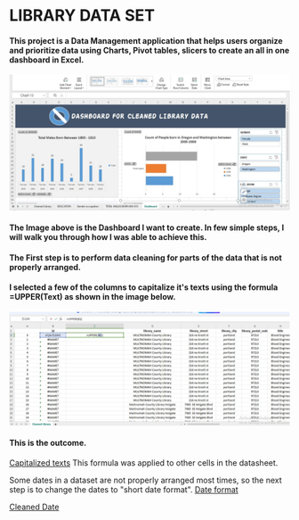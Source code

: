 # LIBRARY DATA SET

#### This project is a Data Management application that helps users organize and prioritize data using Charts, Pivot tables, slicers to create an all in one dashboard in Excel.

![Library Dataset Dashboard](https://github.com/Faithie16/Library-Data-set/blob/main/Imgs/dashboard%20.jpg)

#### The Image above is the Dashboard I want to create. In few simple steps, I will walk you through how I was able to achieve this.

#### The First step is to perform data cleaning for parts of the data that is not properly arranged. 
#### I selected a few of the columns to capitalize it's texts using the formula =UPPER(Text) as shown in the image below.
![Capitalize texts](https://github.com/Faithie16/Library-Data-set/blob/main/Imgs/2%20-%20TO%20CAPITALIZE%20TEXTS.jpg)
#### This is the outcome.
[Capitalized texts](https://github.com/Faithie16/Library-Data-set/blob/main/Imgs/DATA%20CLEANING.jpg)
This formula was applied to other cells in the datasheet.

Some dates in a dataset are not properly arranged most times, so the next step is to change the dates to "short date format".
[Date format](https://github.com/Faithie16/Library-Data-set/blob/main/Imgs/Date%20before.jpg)

[Cleaned Date](https://github.com/Faithie16/Library-Data-set/blob/main/Imgs/date%20after.jpg)


